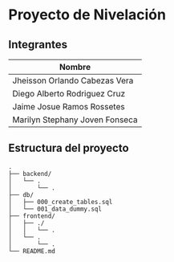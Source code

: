 # Proyecto de Nivelación

## Integrantes

Nombre | 
---|
Jheisson Orlando Cabezas Vera |
Diego Alberto Rodriguez Cruz  |
Jaime Josue Ramos Rossetes    |
Marilyn Stephany Joven Fonseca|

## Estructura del proyecto

```
.
├── backend/
│   └── .
│       └── .
├── db/
│   ├── 000_create_tables.sql
│   └── 001_data_dummy.sql
├── frontend/
│   ├── ./
│   │   └── .
│   └── .
│       └── .
└── README.md

```


